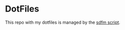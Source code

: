 # DotFiles

This repo with my dotfiles is managed by the [sdfm script](https://github.com/en9inerd/sdfm).
